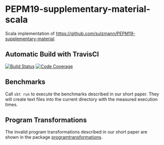 # PEPM19-supplementary-material-scala

Scala implementation of <https://github.com/sulzmann/PEPM19-supplementary-material>.

## Automatic Build with TravisCI
[![Build Status](https://travis-ci.org/tdauth/PEPM19-supplementary-material-scala.svg?branch=master)](https://travis-ci.org/tdauth/PEPM19-supplementary-material-scala)
[![Code Coverage](https://img.shields.io/codecov/c/github/tdauth/PEPM19-supplementary-material-scala/master.svg)](https://codecov.io/github/tdauth/PEPM19-supplementary-material-scala?branch=master)

## Benchmarks
Call `sbt run` to execute the benchmarks described in our short paper.
They will create text files into the current directory with the measured execution times.

## Program Transformations
The invalid program transformations described in our short paper are shown in the package [programtransformations](./src/main/scala/tdauth/pepm19/programtransformations).